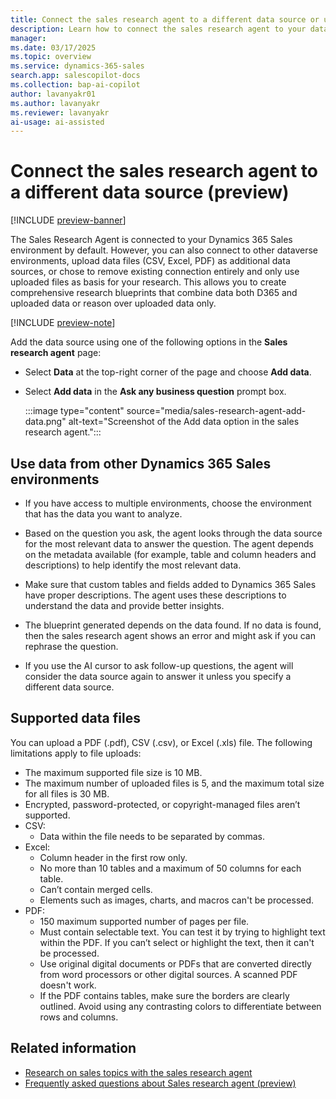 ```yaml
---
title: Connect the sales research agent to a different data source or upload data (preview)
description: Learn how to connect the sales research agent to your data.
manager:
ms.date: 03/17/2025
ms.topic: overview
ms.service: dynamics-365-sales
search.app: salescopilot-docs
ms.collection: bap-ai-copilot
author: lavanyakr01
ms.author: lavanyakr
ms.reviewer: lavanyakr
ai-usage: ai-assisted
---
```


# Connect the sales research agent to a different data source (preview) 

[!INCLUDE [preview-banner](~/../shared-content/shared/preview-includes/preview-banner.md)]

The Sales Research Agent is connected to your Dynamics 365 Sales environment by default. However, you can also connect to other dataverse environments, upload data files (CSV, Excel, PDF) as additional data sources, or chose to remove existing connection entirely and only use uploaded files as basis for your research. This allows you to create comprehensive research blueprints that combine data both D365 and uploaded data or reason over uploaded data only.

[!INCLUDE [preview-note](~/../shared-content/shared/preview-includes/preview-note.md)]

Add the data source using one of the following options in the **Sales research agent** page:
- Select **Data** at the top-right corner of the page and choose **Add data**.
- Select **Add data** in the **Ask any business question** prompt box.

    :::image type="content" source="media/sales-research-agent-add-data.png" alt-text="Screenshot of the Add data option in the sales research agent.":::

## Use data from other Dynamics 365 Sales environments

- If you have access to multiple environments, choose the environment that has the data you want to analyze.

- Based on the question you ask, the agent looks through the data source for the most relevant data to answer the question. The agent depends on the metadata available (for example, table and column headers and descriptions) to help identify the most relevant data. 
- Make sure that custom tables and fields added to Dynamics 365 Sales have proper descriptions. The agent uses these descriptions to understand the data and provide better insights.
- The blueprint generated depends on the data found. If no data is found, then the sales research agent shows an error and might ask if you can rephrase the question.  
- If you use the AI cursor to ask follow-up questions, the agent will consider the data source again to answer it unless you specify a different data source.  

## Supported data files

You can upload a PDF (.pdf), CSV (.csv), or Excel (.xls) file. The following limitations apply to file uploads:

- The maximum supported file size is 10 MB. 
- The maximum number of uploaded files is 5, and the maximum total size for all files is 30 MB. 
- Encrypted, password-protected, or copyright-managed files aren’t supported.
- CSV:
    - Data within the file needs to be separated by commas.
- Excel:
    - Column header in the first row only.
    - No more than 10 tables and a maximum of 50 columns for each table.
    - Can’t contain merged cells.
    - Elements such as images, charts, and macros can't be processed.
- PDF:
    - 150 maximum supported number of pages per file.
    - Must contain selectable text. You can test it by trying to highlight text within the PDF. If you can’t select or highlight the text, then it can't be processed.
    - Use original digital documents or PDFs that are converted directly from word processors or other digital sources. A scanned PDF doesn't work.
    - If the PDF contains tables, make sure the borders are clearly outlined. Avoid using any contrasting colors to differentiate between rows and columns.

## Related information

- [Research on sales topics with the sales research agent](use-sales-research-agent.md)
- [Frequently asked questions about Sales research agent (preview)](faqs-sales-research-agent.md)
